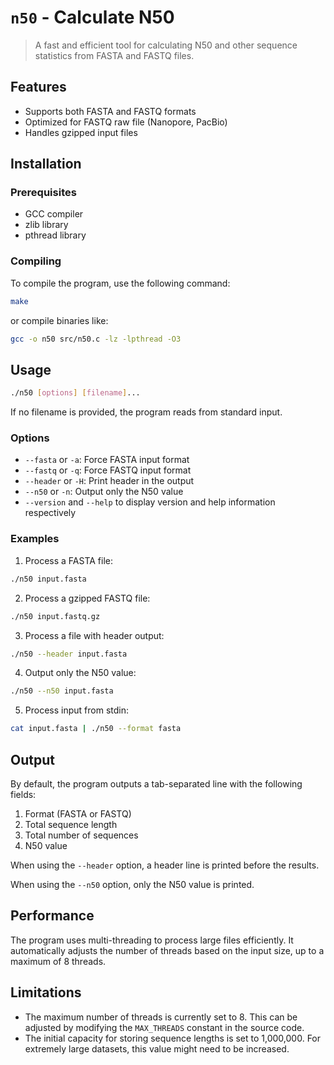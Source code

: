 # `n50` - Calculate N50

> A fast and efficient tool for calculating N50 and other sequence statistics from FASTA and FASTQ files.

## Features


- Supports both FASTA and FASTQ formats
- Optimized for FASTQ raw file (Nanopore, PacBio)
- Handles gzipped input files

## Installation

### Prerequisites

- GCC compiler
- zlib library
- pthread library

### Compiling

To compile the program, use the following command:

```bash
make
```

or compile binaries like:

```bash
gcc -o n50 src/n50.c -lz -lpthread -O3
```

## Usage

```bash
./n50 [options] [filename]...
```

If no filename is provided, the program reads from standard input.

### Options

- `--fasta` or `-a`: Force FASTA input format
- `--fastq` or `-q`: Force FASTQ input format
- `--header` or `-H`: Print header in the output
- `--n50` or `-n`: Output only the N50 value
- `--version` and `--help` to display version and help information respectively

### Examples

1. Process a FASTA file:

```bash
./n50 input.fasta
```

2. Process a gzipped FASTQ file:

```bash
./n50 input.fastq.gz
```

3. Process a file with header output:
   
```bash
./n50 --header input.fasta
```

4. Output only the N50 value:

```bash
./n50 --n50 input.fasta
```

5. Process input from stdin:

```bash
cat input.fasta | ./n50 --format fasta
```

## Output

By default, the program outputs a tab-separated line with the following fields:

1. Format (FASTA or FASTQ)
2. Total sequence length
3. Total number of sequences
4. N50 value

When using the `--header` option, a header line is printed before the results.

When using the `--n50` option, only the N50 value is printed.

## Performance

The program uses multi-threading to process large files efficiently. It automatically adjusts the number of threads based on the input size, up to a maximum of 8 threads.

## Limitations

- The maximum number of threads is currently set to 8. This can be adjusted by modifying the `MAX_THREADS` constant in the source code.
- The initial capacity for storing sequence lengths is set to 1,000,000. For extremely large datasets, this value might need to be increased.
